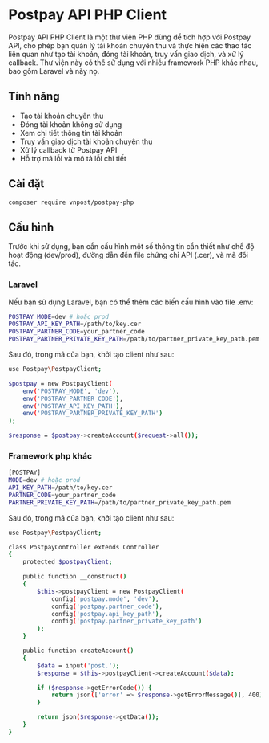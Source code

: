 # Postpay API PHP Client

Postpay API PHP Client là một thư viện PHP dùng để tích hợp với Postpay API, cho phép bạn quản lý tài khoản chuyên thu và thực hiện các thao tác liên quan như tạo tài khoản, đóng tài khoản, truy vấn giao dịch, và xử lý callback. Thư viện này có thể sử dụng với nhiều framework PHP khác nhau, bao gồm Laravel và này nọ.

## Tính năng

- Tạo tài khoản chuyên thu
- Đóng tài khoản không sử dụng
- Xem chi tiết thông tin tài khoản
- Truy vấn giao dịch tài khoản chuyên thu
- Xử lý callback từ Postpay API
- Hỗ trợ mã lỗi và mô tả lỗi chi tiết

## Cài đặt

```bash
composer require vnpost/postpay-php
```

## Cấu hình
Trước khi sử dụng, bạn cần cấu hình một số thông tin cần thiết như chế độ hoạt động (dev/prod), đường dẫn đến file chứng chỉ API (.cer), và mã đối tác.

### Laravel
Nếu bạn sử dụng Laravel, bạn có thể thêm các biến cấu hình vào file .env:
```bash
POSTPAY_MODE=dev # hoặc prod
POSTPAY_API_KEY_PATH=/path/to/key.cer
POSTPAY_PARTNER_CODE=your_partner_code
POSTPAY_PARTNER_PRIVATE_KEY_PATH=/path/to/partner_private_key_path.pem
```
Sau đó, trong mã của bạn, khởi tạo client như sau:
```bash
use Postpay\PostpayClient;

$postpay = new PostpayClient(
    env('POSTPAY_MODE', 'dev'),
    env('POSTPAY_PARTNER_CODE'),
    env('POSTPAY_API_KEY_PATH'),
    env('POSTPAY_PARTNER_PRIVATE_KEY_PATH')
);

$response = $postpay->createAccount($request->all());
```

### Framework php khác
```bash
[POSTPAY]
MODE=dev # hoặc prod
API_KEY_PATH=/path/to/key.cer
PARTNER_CODE=your_partner_code
PARTNER_PRIVATE_KEY_PATH=/path/to/partner_private_key_path.pem
```
Sau đó, trong mã của bạn, khởi tạo client như sau:
```bash
use Postpay\PostpayClient;

class PostpayController extends Controller
{
    protected $postpayClient;

    public function __construct()
    {
        $this->postpayClient = new PostpayClient(
            config('postpay.mode', 'dev'),
            config('postpay.partner_code'),
            config('postpay.api_key_path'),
            config('postpay.partner_private_key_path')
        );
    }

    public function createAccount()
    {
        $data = input('post.');
        $response = $this->postpayClient->createAccount($data);

        if ($response->getErrorCode()) {
            return json(['error' => $response->getErrorMessage()], 400);
        }

        return json($response->getData());
    }
}
```
